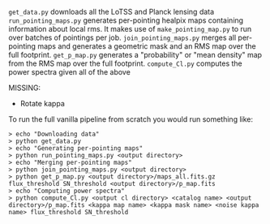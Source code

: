 `get_data.py` downloads all the LoTSS and Planck lensing data
`run_pointing_maps.py` generates per-pointing healpix maps containing information about local rms. It makes use of `make_pointing_map.py` to run over batches of pointings per job.
`join_pointing_maps.py` merges all per-pointing maps and generates a geometric mask and an RMS map over the full footprint.
`get_p_map.py` generates a "probability" or "mean density" map from the RMS map over the full footprint.
`compute_Cl.py` computes the power spectra given all of the above

MISSING:
- Rotate kappa


To run the full vanilla pipeline from scratch you would run something like:
```
> echo "Downloading data"
> python get_data.py
> echo "Generating per-pointing maps"
> python run_pointing_maps.py <output directory>
> echo "Merging per-pointing maps"
> python join_pointing_maps.py <output directory>
> python get_p_map.py <output directory>/maps_all.fits.gz flux_threshold SN_threshold <output directory>/p_map.fits
> echo "Computing power spectra"
> python compute_Cl.py <output cl directory> <catalog name> <output directory>/p_map.fits <kappa map name> <kappa mask name> <noise kappa name> flux_threshold SN_threshold
```
